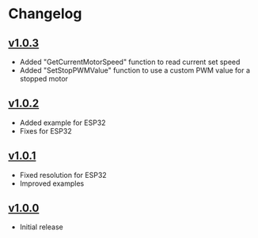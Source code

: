 # Changelog

## [v1.0.3](https://github.com/bjoernboeckle/L293D/tree/v1.0.3)
- Added "GetCurrentMotorSpeed" function to read current set speed
- Added "SetStopPWMValue" function to use a custom PWM value for a stopped motor


## [v1.0.2](https://github.com/bjoernboeckle/L293D/tree/v1.0.2)
- Added example for ESP32
- Fixes for ESP32


## [v1.0.1](https://github.com/bjoernboeckle/L293D/tree/v1.0.1)
- Fixed resolution for ESP32
- Improved examples

## [v1.0.0](https://github.com/bjoernboeckle/L293D/tree/v1.0.0)
- Initial release